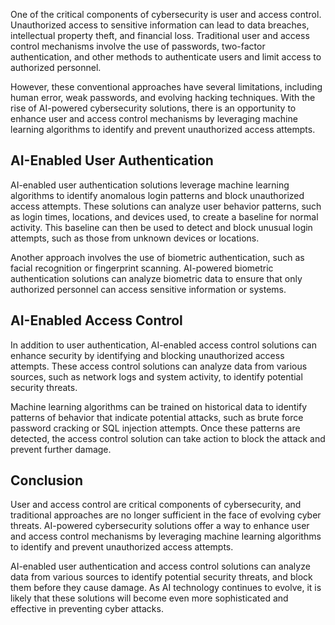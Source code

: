 
One of the critical components of cybersecurity is user and access control. Unauthorized access to sensitive information can lead to data breaches, intellectual property theft, and financial loss. Traditional user and access control mechanisms involve the use of passwords, two-factor authentication, and other methods to authenticate users and limit access to authorized personnel.

However, these conventional approaches have several limitations, including human error, weak passwords, and evolving hacking techniques. With the rise of AI-powered cybersecurity solutions, there is an opportunity to enhance user and access control mechanisms by leveraging machine learning algorithms to identify and prevent unauthorized access attempts.

AI-Enabled User Authentication
------------------------------

AI-enabled user authentication solutions leverage machine learning algorithms to identify anomalous login patterns and block unauthorized access attempts. These solutions can analyze user behavior patterns, such as login times, locations, and devices used, to create a baseline for normal activity. This baseline can then be used to detect and block unusual login attempts, such as those from unknown devices or locations.

Another approach involves the use of biometric authentication, such as facial recognition or fingerprint scanning. AI-powered biometric authentication solutions can analyze biometric data to ensure that only authorized personnel can access sensitive information or systems.

AI-Enabled Access Control
-------------------------

In addition to user authentication, AI-enabled access control solutions can enhance security by identifying and blocking unauthorized access attempts. These access control solutions can analyze data from various sources, such as network logs and system activity, to identify potential security threats.

Machine learning algorithms can be trained on historical data to identify patterns of behavior that indicate potential attacks, such as brute force password cracking or SQL injection attempts. Once these patterns are detected, the access control solution can take action to block the attack and prevent further damage.

Conclusion
----------

User and access control are critical components of cybersecurity, and traditional approaches are no longer sufficient in the face of evolving cyber threats. AI-powered cybersecurity solutions offer a way to enhance user and access control mechanisms by leveraging machine learning algorithms to identify and prevent unauthorized access attempts.

AI-enabled user authentication and access control solutions can analyze data from various sources to identify potential security threats, and block them before they cause damage. As AI technology continues to evolve, it is likely that these solutions will become even more sophisticated and effective in preventing cyber attacks.
